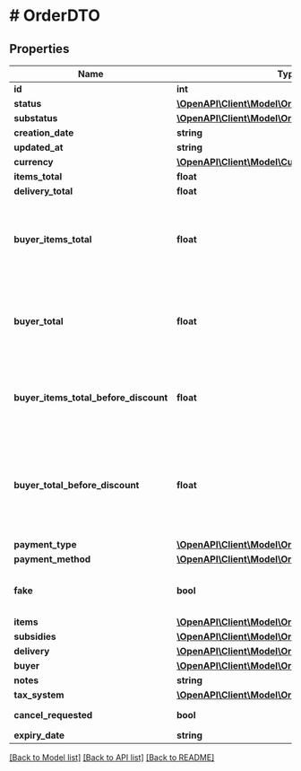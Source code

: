 # # OrderDTO

## Properties

Name | Type | Description | Notes
------------ | ------------- | ------------- | -------------
**id** | **int** | Идентификатор заказа. | [optional]
**status** | [**\OpenAPI\Client\Model\OrderStatusType**](OrderStatusType.md) |  | [optional]
**substatus** | [**\OpenAPI\Client\Model\OrderSubstatusType**](OrderSubstatusType.md) |  | [optional]
**creation_date** | **string** |  | [optional]
**updated_at** | **string** |  | [optional]
**currency** | [**\OpenAPI\Client\Model\CurrencyType**](CurrencyType.md) |  | [optional]
**items_total** | **float** | Платеж покупателя. | [optional]
**delivery_total** | **float** | Стоимость доставки. | [optional]
**buyer_items_total** | **float** | {% note warning \&quot;Этот параметр устарел\&quot; %}  Не используйте его.  {% endnote %}  Стоимость всех товаров в заказе в валюте покупателя после применения скидок и без учета стоимости доставки. | [optional]
**buyer_total** | **float** | {% note warning \&quot;Этот параметр устарел\&quot; %}  Не используйте его.  {% endnote %}  Стоимость всех товаров в заказе в валюте покупателя после применения скидок и с учетом стоимости доставки. | [optional]
**buyer_items_total_before_discount** | **float** | Стоимость всех товаров в заказе в валюте покупателя без учета стоимости доставки и до применения скидок по:  * акциям; * купонам; * промокодам. | [optional]
**buyer_total_before_discount** | **float** | {% note warning \&quot;Этот параметр устарел\&quot; %}  Не используйте его.  {% endnote %}  Стоимость всех товаров в заказе в валюте покупателя до применения скидок и с учетом стоимости доставки (&#x60;buyerItemsTotalBeforeDiscount&#x60; + стоимость доставки). | [optional]
**payment_type** | [**\OpenAPI\Client\Model\OrderPaymentType**](OrderPaymentType.md) |  | [optional]
**payment_method** | [**\OpenAPI\Client\Model\OrderPaymentMethodType**](OrderPaymentMethodType.md) |  | [optional]
**fake** | **bool** | Тип заказа:  * &#x60;false&#x60; — настоящий заказ покупателя.  * &#x60;true&#x60; — [тестовый](../../pushapi/concepts/sandbox.md) заказ Маркета. | [optional]
**items** | [**\OpenAPI\Client\Model\OrderItemDTO[]**](OrderItemDTO.md) | Список товаров в заказе. |
**subsidies** | [**\OpenAPI\Client\Model\OrderSubsidyDTO[]**](OrderSubsidyDTO.md) | Список субсидий по типам. | [optional]
**delivery** | [**\OpenAPI\Client\Model\OrderDeliveryDTO**](OrderDeliveryDTO.md) |  | [optional]
**buyer** | [**\OpenAPI\Client\Model\OrderBuyerDTO**](OrderBuyerDTO.md) |  | [optional]
**notes** | **string** | Комментарий к заказу. | [optional]
**tax_system** | [**\OpenAPI\Client\Model\OrderTaxSystemType**](OrderTaxSystemType.md) |  | [optional]
**cancel_requested** | **bool** | **Только для модели DBS**  Запрошена ли отмена. | [optional]
**expiry_date** | **string** |  | [optional]

[[Back to Model list]](../../README.md#models) [[Back to API list]](../../README.md#endpoints) [[Back to README]](../../README.md)
